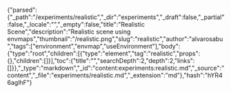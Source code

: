 {"parsed":{"_path":"/experiments/realistic","_dir":"experiments","_draft":false,"_partial":false,"_locale":"","_empty":false,"title":"Realistic Scene","description":"Realistic scene using envmaps","thumbnail":"/realistic.png","slug":"realistic","author":"alvarosabu","tags":["environment","envmap","useEnvironment"],"body":{"type":"root","children":[{"type":"element","tag":"realistic","props":{},"children":[]}],"toc":{"title":"","searchDepth":2,"depth":2,"links":[]}},"_type":"markdown","_id":"content:experiments:realistic.md","_source":"content","_file":"experiments/realistic.md","_extension":"md"},"hash":"hYR46aglhF"}